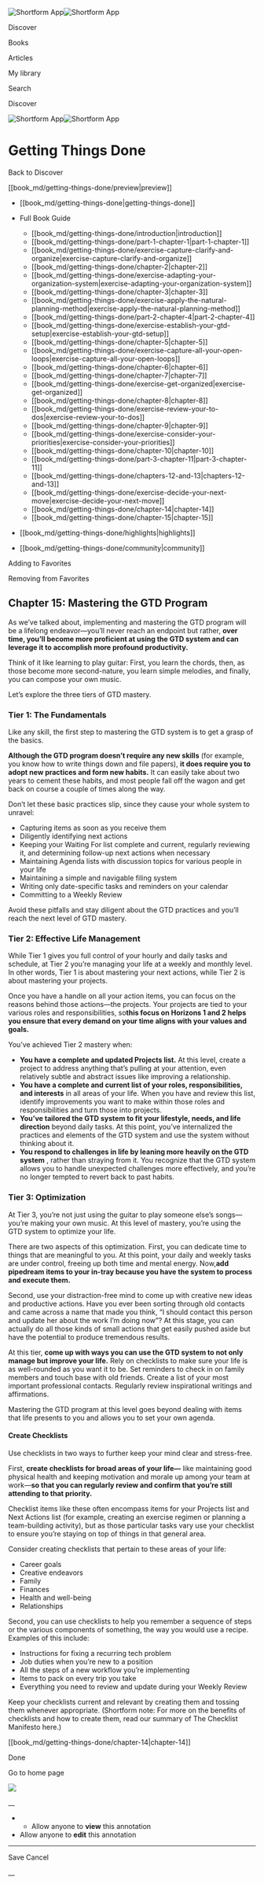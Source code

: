 ![Shortform App](/img/logo.36a2399e.svg)![Shortform App](/img/logo-dark.70c1b072.svg)

Discover

Books

Articles

My library

Search

Discover

![Shortform App](/img/logo.36a2399e.svg)![Shortform App](/img/logo-dark.70c1b072.svg)

# Getting Things Done

Back to Discover

[[book_md/getting-things-done/preview|preview]]

  * [[book_md/getting-things-done|getting-things-done]]
  * Full Book Guide

    * [[book_md/getting-things-done/introduction|introduction]]
    * [[book_md/getting-things-done/part-1-chapter-1|part-1-chapter-1]]
    * [[book_md/getting-things-done/exercise-capture-clarify-and-organize|exercise-capture-clarify-and-organize]]
    * [[book_md/getting-things-done/chapter-2|chapter-2]]
    * [[book_md/getting-things-done/exercise-adapting-your-organization-system|exercise-adapting-your-organization-system]]
    * [[book_md/getting-things-done/chapter-3|chapter-3]]
    * [[book_md/getting-things-done/exercise-apply-the-natural-planning-method|exercise-apply-the-natural-planning-method]]
    * [[book_md/getting-things-done/part-2-chapter-4|part-2-chapter-4]]
    * [[book_md/getting-things-done/exercise-establish-your-gtd-setup|exercise-establish-your-gtd-setup]]
    * [[book_md/getting-things-done/chapter-5|chapter-5]]
    * [[book_md/getting-things-done/exercise-capture-all-your-open-loops|exercise-capture-all-your-open-loops]]
    * [[book_md/getting-things-done/chapter-6|chapter-6]]
    * [[book_md/getting-things-done/chapter-7|chapter-7]]
    * [[book_md/getting-things-done/exercise-get-organized|exercise-get-organized]]
    * [[book_md/getting-things-done/chapter-8|chapter-8]]
    * [[book_md/getting-things-done/exercise-review-your-to-dos|exercise-review-your-to-dos]]
    * [[book_md/getting-things-done/chapter-9|chapter-9]]
    * [[book_md/getting-things-done/exercise-consider-your-priorities|exercise-consider-your-priorities]]
    * [[book_md/getting-things-done/chapter-10|chapter-10]]
    * [[book_md/getting-things-done/part-3-chapter-11|part-3-chapter-11]]
    * [[book_md/getting-things-done/chapters-12-and-13|chapters-12-and-13]]
    * [[book_md/getting-things-done/exercise-decide-your-next-move|exercise-decide-your-next-move]]
    * [[book_md/getting-things-done/chapter-14|chapter-14]]
    * [[book_md/getting-things-done/chapter-15|chapter-15]]
  * [[book_md/getting-things-done/highlights|highlights]]
  * [[book_md/getting-things-done/community|community]]



Adding to Favorites 

Removing from Favorites 

## Chapter 15: Mastering the GTD Program

As we’ve talked about, implementing and mastering the GTD program will be a lifelong endeavor—you’ll never reach an endpoint but rather, **over time, you’ll become more proficient at using the GTD system and can leverage it to accomplish more profound productivity.**

Think of it like learning to play guitar: First, you learn the chords, then, as those become more second-nature, you learn simple melodies, and finally, you can compose your own music.

Let’s explore the three tiers of GTD mastery.

### Tier 1: The Fundamentals

Like any skill, the first step to mastering the GTD system is to get a grasp of the basics.

**Although the GTD program doesn’t require any new skills** (for example, you know how to write things down and file papers), **it does require you to adopt new practices and form new habits.** It can easily take about two years to cement these habits, and most people fall off the wagon and get back on course a couple of times along the way.

Don’t let these basic practices slip, since they cause your whole system to unravel:

  * Capturing items as soon as you receive them
  * Diligently identifying next actions 
  * Keeping your Waiting For list complete and current, regularly reviewing it, and determining follow-up next actions when necessary
  * Maintaining Agenda lists with discussion topics for various people in your life
  * Maintaining a simple and navigable filing system
  * Writing only date-specific tasks and reminders on your calendar 
  * Committing to a Weekly Review



Avoid these pitfalls and stay diligent about the GTD practices and you’ll reach the next level of GTD mastery.

### Tier 2: Effective Life Management

While Tier 1 gives you full control of your hourly and daily tasks and schedule, at Tier 2 you’re managing your life at a weekly and monthly level. In other words, Tier 1 is about mastering your next actions, while Tier 2 is about mastering your projects.

Once you have a handle on all your action items, you can focus on the reasons behind those actions—the projects. Your projects are tied to your various roles and responsibilities, so**this focus on Horizons 1 and 2 helps you ensure that every demand on your time aligns with your values and goals.**

You’ve achieved Tier 2 mastery when:

  * **You have a complete and updated Projects list.** At this level, create a project to address anything that’s pulling at your attention, even relatively subtle and abstract issues like improving a relationship. 
  * **You have a complete and current list of your roles, responsibilities, and interests** in all areas of your life. When you have and review this list, identify improvements you want to make within those roles and responsibilities and turn those into projects. 
  * **You’ve tailored the GTD system to fit your lifestyle, needs, and life direction** beyond daily tasks. At this point, you’ve internalized the practices and elements of the GTD system and use the system without thinking about it. 
  * **You respond to challenges in life by leaning more heavily on the GTD system** , rather than straying from it. You recognize that the GTD system allows you to handle unexpected challenges more effectively, and you’re no longer tempted to revert back to past habits. 



### Tier 3: Optimization

At Tier 3, you’re not just using the guitar to play someone else’s songs—you’re making your own music. At this level of mastery, you’re using the GTD system to optimize your life.

There are two aspects of this optimization. First, you can dedicate time to things that are meaningful to you. At this point, your daily and weekly tasks are under control, freeing up both time and mental energy. Now,**add pipedream items to your in-tray because you have the system to process and execute them.**

Second, use your distraction-free mind to come up with creative new ideas and productive actions. Have you ever been sorting through old contacts and came across a name that made you think, “I should contact this person and update her about the work I’m doing now”? At this stage, you can actually do all those kinds of small actions that get easily pushed aside but have the potential to produce tremendous results.

At this tier, **come up with ways you can use the GTD system to not only manage but improve your life.** Rely on checklists to make sure your life is as well-rounded as you want it to be. Set reminders to check in on family members and touch base with old friends. Create a list of your most important professional contacts. Regularly review inspirational writings and affirmations.

Mastering the GTD program at this level goes beyond dealing with items that life presents to you and allows you to set your own agenda.

#### Create Checklists

Use checklists in two ways to further keep your mind clear and stress-free.

First, **create checklists for broad areas of your life—** like maintaining good physical health and keeping motivation and morale up among your team at work—**so that you can regularly review and confirm that you’re still attending to that priority.**

Checklist items like these often encompass items for your Projects list and Next Actions list (for example, creating an exercise regimen or planning a team-building activity), but as those particular tasks vary use your checklist to ensure you’re staying on top of things in that general area.

Consider creating checklists that pertain to these areas of your life:

  * Career goals
  * Creative endeavors
  * Family 
  * Finances 
  * Health and well-being
  * Relationships



Second, you can use checklists to help you remember a sequence of steps or the various components of something, the way you would use a recipe. Examples of this include:

  * Instructions for fixing a recurring tech problem
  * Job duties when you’re new to a position
  * All the steps of a new workflow you’re implementing
  * Items to pack on every trip you take
  * Everything you need to review and update during your Weekly Review



Keep your checklists current and relevant by creating them and tossing them whenever appropriate. (Shortform note: For more on the benefits of checklists and how to create them, read our summary of The Checklist Manifesto here.)

[[book_md/getting-things-done/chapter-14|chapter-14]]

Done

Go to home page 

![](https://bat.bing.com/action/0?ti=56018282&Ver=2&mid=d763fbf3-e0d4-4238-8c09-5168398be81a&sid=49fff5b0636c11eeb9c611038afc8668&vid=4a005010636c11ee80c703d4c4a7acd5&vids=0&msclkid=N&pi=0&lg=en-US&sw=800&sh=600&sc=24&nwd=1&tl=Shortform%20%7C%20Book&p=https%3A%2F%2Fwww.shortform.com%2Fapp%2Fbook%2Fgetting-things-done%2Fchapter-15&r=&lt=434&evt=pageLoad&sv=1&rn=771649)

__

  *   * Allow anyone to **view** this annotation
  * Allow anyone to **edit** this annotation



* * *

Save Cancel

__



